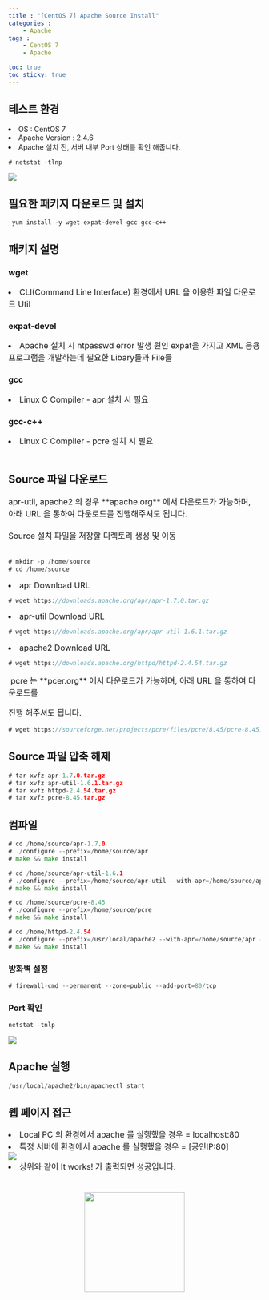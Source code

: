 ```yaml
---
title : "[CentOS 7] Apache Source Install"
categories : 
    - Apache
tags :
    - CentOS 7
    - Apache

toc: true
toc_sticky: true
---
```



## 테스트 환경
<li>OS : CentOS 7</li>
<li>Apache Version : 2.4.6</li>
<li>Apache 설치 전, 서버 내부 Port 상태를 확인 해줍니다.</li>


```
# netstat -tlnp
```

<img src="https://github.com/hyundo0630/hyundo0630.github.io/blob/main/images/Apache%20Install/CentOS7%20netstat.png?raw=true"><br>

## 필요한 패키지 다운로드 및 설치
```
 yum install -y wget expat-devel gcc gcc-c++
```

## 패키지 설명

### wget
<div style="font-size:16px;">
<li>CLI(Command Line Interface) 환경에서 URL 을 이용한 파일 다운로드 Util</li>
</div>

### expat-devel
<div style="font-size:16px;">
<li>
Apache 설치 시 htpasswd error 발생 원인
expat을 가지고 XML 응용 프로그램을 개발하는데 필요한 Libary들과 File들
</li>
</div>

### gcc
<div style="font-size:16px;">
<li>Linux C Compiler - apr 설치 시 필요</li>
</div>

### gcc-c++
<div style="font-size:16px;">
<li>Linux C Compiler - pcre 설치 시 필요</li><br>
</div>

## Source 파일 다운로드
<div style="font-size:16px;">
apr-util, apache2 의 경우 **apache.org** 에서 다운로드가 가능하며,<br> 아래 URL 을 통하여 다운로드를 진행해주셔도 됩니다.<br><br>
Source 설치 파일을 저장할 디렉토리 생성 및 이동<br><br>
</div>

```go
# mkdir -p /home/source
# cd /home/source
```

<div style="font-size:16px;">
<li>apr Download URL</li>
</div>

```go
# wget https://downloads.apache.org/apr/apr-1.7.0.tar.gz
```
<div style="font-size:16px;">
<li>apr-util Download URL</li>
</div>

```go
# wget https://downloads.apache.org/apr/apr-util-1.6.1.tar.gz
```
<div style="font-size:16px;">
<li> apache2 Download URL</li>
</div>

```go
# wget https://downloads.apache.org/httpd/httpd-2.4.54.tar.gz
```

<div style="font-size:16px;">
&nbsp;pcre 는 **pcer.org** 에서 다운로드가 가능하며, 아래 URL 을 통하여 다운로드를<p> 진행 해주셔도 됩니다.</p>
</div>

```go
# wget https://sourceforge.net/projects/pcre/files/pcre/8.45/pcre-8.45.tar.gz --no-check-certificate
```

## Source 파일 압축 해제

```go
# tar xvfz apr-1.7.0.tar.gz
# tar xvfz apr-util-1.6.1.tar.gz
# tar xvfz httpd-2.4.54.tar.gz
# tar xvfz pcre-8.45.tar.gz
```

## 컴파일

```go
# cd /home/source/apr-1.7.0
# ./configure --prefix=/home/source/apr
# make && make install
```

```go
# cd /home/source/apr-util-1.6.1
# ./configure --prefix=/home/source/apr-util --with-apr=/home/source/apr
# make && make install
```

```go
# cd /home/source/pcre-8.45
# ./configure --prefix=/home/source/pcre
# make && make install
```

```go
# cd /home/httpd-2.4.54
# ./configure --prefix=/usr/local/apache2 --with-apr=/home/source/apr --with-apr-util=/home/source/apr-util --with-pcre=/home/source/pcre/bin/pcre-config
# make && make install
```

### 방화벽 설정

```go
# firewall-cmd --permanent --zone=public --add-port=80/tcp
```

### Port 확인

```go
netstat -tnlp
```

<img src="https://raw.githubusercontent.com/hyundo0630/hyundo0630.github.io/59b404f42b98ab7b42acb7d7fdfe151b86d9fa6d/images/apache%20Port.png">

## Apache 실행

```go
/usr/local/apache2/bin/apachectl start
```

## 웹 페이지 접근

<div style="font-size:16px;">
<li> Local PC 의 환경에서 apache 를 실행했을 경우 = localhost:80</li>
<li> 특정 서버에 환경에서 apache 를 실행했을 경우 = [공인IP:80]</li>
</div>

<img src="https://github.com/hyundo0630/hyundo0630.github.io/blob/main/images/Apache%20Install/apache%20web%20page.png?raw=true">

<div style="font-size:16px;">
<li> 상위와 같이 It works! 가 출력되면 성공입니다. </li>
<br><br>
<div style="text-align:center;">
<img src="https://github.com/hyundo0630/hyundo0630.github.io/blob/main/images/%EA%B0%90%EC%82%AC%ED%95%A9%EB%8B%88%EB%8B%A4.gif?raw=true" width="200" height="200">
</div>
